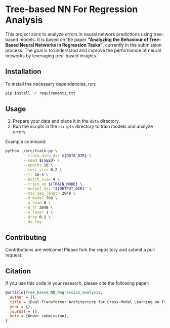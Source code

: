 # Tree-based NN For Regression Analysis

This project aims to analyze errors in neural network predictions using tree-based models. It is based on the paper **"Analyzing the Behaviour of Tree-Based Neural Networks in Regression Tasks"**, currently in the submission process. The goal is to understand and improve the performance of neural networks by leveraging tree-based insights.


## Installation

To install the necessary dependencies, run:
```bash
pip install -r requirements.txt
```

## Usage

1. Prepare your data and place it in the `data` directory.
2. Run the scripts in the `scripts` directory to train models and analyze errors.

Example command:
```bash
python ./src/train.py \
        --train_data_dir ${DATA_DIR} \
        --seed ${SEED} \
        --epochs 10 \
        --test_size 0.2 \
        --lr 1e-4 \
        --batch_size 4 \
        --train_on ${TRAIN_MODE} \
        --output_dir "${OUTPUT_DIR}" \
        --max_seq_length 2048 \
        --d_model 768 \
        --n_head 8 \
        --d_ff 2048 \
        --n_layer 1 \
        --drop 0.1 \
        --do_log
```


## Contributing

Contributions are welcome! Please fork the repository and submit a pull request.

## Citation

If you use this code in your research, please cite the following paper:

```bibtex
@article{Tree_based_NN_Regression_analysis,
  author = {},
  title = {Dual-Transformer Architecture for Cross-Modal Learning on Tree-Structured Data in Regression Tasks},
  year = {},
  journal = {},
  note = {Under submission},
}
```
